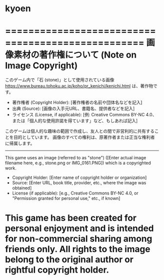 # kyoen


==================================================
画像素材の著作権について (Note on Image Copyright)
==================================================

このゲーム内で「石 (stone)」として使用されている画像
https://www.bureau.tohoku.ac.jp/koho/pr_kenichi/kenichi.html
は、著作物です。

- 著作権者 (Copyright Holder): [著作権者の名前や団体名などを記入]
- 出典 (Source): [画像の入手元URL、書籍名、提供者などを記入]
- ライセンス (License, if applicable): [例: Creative Commons BY-NC 4.0、または「個人的な使用許諾を得ています」など、もしあれば記入]

このゲームは個人的な趣味の範囲で作成し、友人との間で非営利的に共有することを目的としています。
画像のすべての権利は、原著作者または正当な権利者に帰属します。

--------------------------------------------------
This game uses an image (referred to as "stone")
([Enter actual image filename here, e.g., stone.png or IMG_0161.PNG])
which is a copyrighted work.

- Copyright Holder: [Enter name of copyright holder or organization]
- Source: [Enter URL, book title, provider, etc., where the image was obtained]
- License (if applicable): [e.g., Creative Commons BY-NC 4.0, or "Permission granted for personal use," etc., if known]

This game has been created for personal enjoyment and is intended for non-commercial sharing among friends only.
All rights to the image belong to the original author or rightful copyright holder.
==================================================
